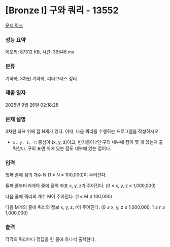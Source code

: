 # [Bronze I] 구와 쿼리 - 13552 

[문제 링크](https://www.acmicpc.net/problem/13552) 

### 성능 요약

메모리: 87312 KB, 시간: 39548 ms

### 분류

기하학, 3차원 기하학, 피타고라스 정리

### 제출 일자

2025년 9월 26일 02:18:28

### 문제 설명

<p>3차원 좌표 위에 점 N개가 있다. 이때, 다음 쿼리를 수행하는 프로그램을 작성하시오.</p>

<ul>
	<li><code>x, y, z, r</code>: 중심이 (x, y, z)이고, 반지름이 r인 구의 내부에 점이 몇 개 있는지 출력한다. 구의 표면 위에 있는 점도 내부에 있는 점이다.</li>
</ul>

### 입력 

 <p>첫째 줄에 점의 개수 N (1 ≤ N ≤ 100,000)이 주어진다.</p>

<p>둘째 줄부터 N개의 줄에 점의 좌표 x, y, z가 주어진다. (0 ≤ x, y, z ≤ 1,000,000)</p>

<p>다음 줄에 쿼리의 개수 M이 주어진다. (1 ≤ M ≤ 100,000)</p>

<p>다음 M개의 줄에 쿼리의 정보 x, y, z, r이 주어진다. (0 ≤ x, y, z ≤ 1,000,000, 1 ≤ r ≤ 1,000,000)</p>

### 출력 

 <p>각각의 쿼리마다 정답을 한 줄에 하나씩 출력한다.</p>


